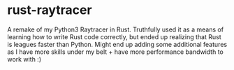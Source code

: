 # rust-raytracer

A remake of my Python3 Raytracer in Rust.  Truthfully used it as a means of learning how to write Rust code correctly, but ended up realizing that Rust is leagues faster than Python.  Might end up adding some additional features as I have more skills under my belt + have more performance bandwidth to work with :)
